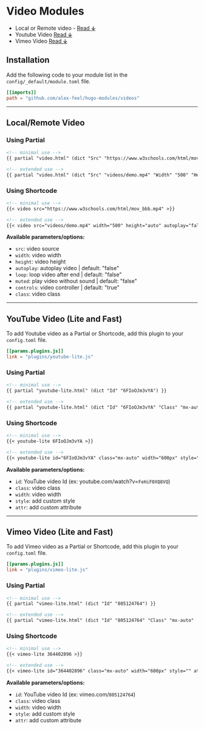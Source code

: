 # Video Modules

- Local or Remote video - [Read ↆ](https://github.com/gethugothemes/hugo-modules/tree/master/videos#localremote-video)
- Youtube Video [Read ↆ](https://github.com/gethugothemes/hugo-modules/tree/master/videos#youtube-video-lite-and-fast)
- Vimeo Video [Read ↆ](https://github.com/gethugothemes/hugo-modules/tree/master/videos#vimeo-video-lite-and-fast)

## Installation

Add the following code to your module list in the `config/_default/module.toml` file.

```toml
[[imports]]
path = "github.com/alex-feel/hugo-modules/videos"
```

<hr>

## Local/Remote Video

### Using Partial

```md
<!-- minimal use -->
{{ partial "video.html" (dict "Src" "https://www.w3schools.com/html/mov_bbb.mp4") }}

<!-- extended use -->
{{ partial "video.html" (dict "Src" "videos/demo.mp4" "Width" "500" "Height" "auto" "Autoplay" "false" "Loop" "false" "Muted" "false" "Controls" "true" "Class" "ght-video") }}
```

### Using Shortcode

```md
<!-- minimal use -->
{{< video src="https://www.w3schools.com/html/mov_bbb.mp4" >}}

<!-- extended use -->
{{< video src="videos/demo.mp4" width="500" height="auto" autoplay="false" loop="false" muted="false" controls="true" class="" >}}
```

**Available parameters/options:**

- `src`: video source
- `width`: video width
- `height`: video height
- `autoplay`: autoplay video | default: "false"
- `loop`: loop video after end | default: "false"
- `muted`: play video without sound | default: "false"
- `controls`: video controller | default: "true"
- `class`: video class

<hr>

## YouTube Video (Lite and Fast)

To add Youtube video as a Partial or Shortcode, add this plugin to your `config.toml` file.

```toml
[[params.plugins.js]]
link = "plugins/youtube-lite.js"
```

### Using Partial

```md
<!-- minimal use -->
{{ partial "youtube-lite.html" (dict "Id" "6FIoOJm3vYA") }}

<!-- extended use -->
{{ partial "youtube-lite.html" (dict "Id" "6FIoOJm3vYA" "Class" "mx-auto"  "Width" "600px" "Style" "" "Attr" "") }}
```

### Using Shortcode

```md
<!-- minimal use -->
{{< youtube-lite 6FIoOJm3vYA >}}

<!-- extended use -->
{{< youtube-lite id="6FIoOJm3vYA" class="mx-auto" width="600px" style="" attr="" >}}
```

**Available parameters/options:**

- `id`: YouTube video Id (ex: youtube.com/watch?v=`FeHiF0XQ8VQ`)
- `class`: video class
- `width`: video width
- `style`: add custom style
- `attr`: add custom attribute

<hr>

## Vimeo Video (Lite and Fast)

To add Vimeo video as a Partial or Shortcode, add this plugin to your `config.toml` file.

```toml
[[params.plugins.js]]
link = "plugins/vimeo-lite.js"
```

### Using Partial

```md
<!-- minimal use -->
{{ partial "vimeo-lite.html" (dict "Id" "805124764") }}

<!-- extended use -->
{{ partial "vimeo-lite.html" (dict "Id" "805124764" "Class" "mx-auto"  "Width" "600px" "Style" "" "Attr" "") }}
```

### Using Shortcode

```md
<!-- minimal use -->
{{< vimeo-lite 364402896 >}}

<!-- extended use -->
{{< vimeo-lite id="364402896" class="mx-auto" width="600px" style="" attr="" >}}
```

**Available parameters/options:**

- `id`: YouTube video Id (ex: vimeo.com/`805124764`)
- `class`: video class
- `width`: video width
- `style`: add custom style
- `attr`: add custom attribute
